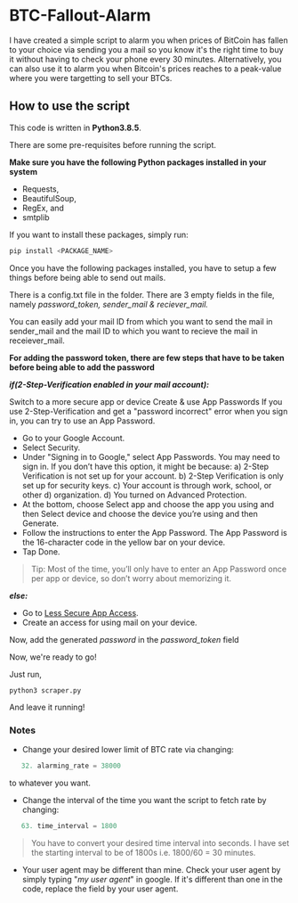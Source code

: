 # BTC-Fallout-Alarm

I have created a simple script to alarm you when prices of BitCoin has fallen to your choice via sending you a mail so you know it's the right time to buy it without having to check your phone every 30 minutes.
Alternatively, you can also use it to alarm you when Bitcoin's prices reaches to a peak-value where you were targetting to sell your BTCs.

## How to use the script

This code is written in **Python3.8.5**.

There are some pre-requisites before running the script.

**Make sure you have the following Python packages installed in your system**
- Requests,
- BeautifulSoup,
- RegEx, and
- smtplib

If you want to install these packages, simply run:

```python
pip install <PACKAGE_NAME>
```

Once you have the following packages installed, you have to setup a few things before being able to send out mails.

There is a config.txt file in the folder. 
There are 3 empty fields in the file, namely _password_token, sender_mail & reciever_mail._

You can easily add your mail ID from which you want to send the mail in sender_mail and the mail ID to which you want to recieve the mail in receiever_mail.

**For adding the password token, there are few steps that have to be taken before being able to add the password**

_**if(2-Step-Verification enabled in your mail account):**_

Switch to a more secure app or device
Create & use App Passwords
If you use 2-Step-Verification and get a "password incorrect" error when you sign in, you can try to use an App Password.

- Go to your Google Account.
- Select Security.
- Under "Signing in to Google," select App Passwords. You may need to sign in. If you don’t have this option, it might be because:
    a) 2-Step Verification is not set up for your account.
    b) 2-Step Verification is only set up for security keys.
    c) Your account is through work, school, or other d) organization.
    d) You turned on Advanced Protection.
- At the bottom, choose Select app and choose the app you using and then Select device and choose the device you’re using and then Generate.
- Follow the instructions to enter the App Password. The App Password is the 16-character code in the yellow bar on your device.
- Tap Done.
> Tip: Most of the time, you’ll only have to enter an App Password once per app or device, so don’t worry about memorizing it.

_**else:**_

- Go to [Less Secure App Access](https://myaccount.google.com/lesssecureapps?pli=1&rapt=AEjHL4O-GUFRq2YIMVUlBddVpK3gKg9v-pX6QX_TwPnlFNqKiIEWKX0pKCfxNxgtNFWdjXgfmBVQdZ-Nnvy3GJS5IcHMsSRNYA).
- Create an access for using mail on your device.

Now, add the generated _password_ in the _password_token_ field

Now, we're ready to go!

Just run,

```
python3 scraper.py
```

And leave it running!

### Notes

- Change your desired lower limit of BTC rate via changing:

```python
   32. alarming_rate = 38000
```

to whatever you want.

- Change the interval of the time you want the script to fetch rate by changing:

```python
   63. time_interval = 1800
```

> You have to convert your desired time interval into seconds. I have set the starting interval to be of 1800s i.e. 1800/60 = 30 minutes.

- Your user agent may be different than mine. Check your user agent by simply typing "_my user agent_" in google.
If it's different than one in the code, replace the field by your user agent.

